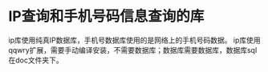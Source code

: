 # IP查询和手机号码信息查询的库 #
ip库使用纯真IP数据库，手机号数据库使用的是网络上的手机号码数据。
ip库使用qqwry扩展，需要手动编译安装，不需要数据库；数据库需要数据库，数据库sql在doc文件夹下。